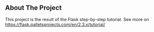 ## About The Project

This project is the result of the Flask step-by-step tutorial.
See more on https://flask.palletsprojects.com/en/2.3.x/tutorial/
